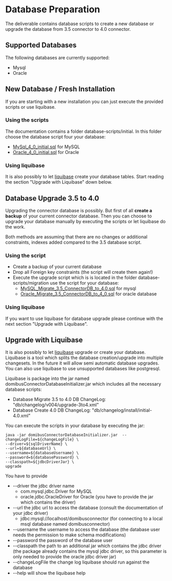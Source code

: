 # Database Preparation

The deliverable contains database scripts to create a new database or 
 upgrade the database from 3.5 connector to 4.0 connector.

## Supported Databases

The following databases are currently supported:
 
 * Mysql
 * Oracle
 
## New Database / Fresh Installation
  
If you are starting with a new installation you can just execute the provided scripts or use liquibase.

### Using the scripts

The documentation contains a folder database-scripts/initial. In this folder choose the database script four your database:
  
  * [MySql_4_0_initial.sql](/assets/media/doc-resources/DbScripts/initial/MySql_4_0_initial.sql) for MySQL
  * [Oracle_4_0_initial.sql](/assets/media/doc-resources/DbScripts/initial/Oracle_4_0_initial.sql) for Oracle

### Using liquibase 

It is also possibly to let [liquibase](https://www.liquibase.org/) create your database tables. Start reading the section "Upgrade with Liquibase" down below.


## Database Upgrade 3.5 to 4.0

Upgrading the connector database is possibly. But first of all **create a backup**
of your current connector database. Then you can choose to upgrade your database
manually by executing the scripts or let liquibase do the work.

Both methods are assuming that there are no changes or additional constraints,
indexes added compared to the 3.5 database script.

### Using the script

 * Create a backup of your current database
 * Drop all Foreign key constraints (the script will create them again!)
 * Execute the upgrade script which is is located in the folder database-scripts/migration
 use the script for your database:
    * [MySQL_Migrate_3.5_ConnectorDB_to_4.0.sql](/assets/media/doc-resources/DbScripts/migration/MySQL_Migrate_3.5_ConnectorDB_to_4.0.sql) for mysql 
    * [Oracle_Migrate_3.5_ConnectorDB_to_4_0.sql](/assets/media/doc-resources/DbScripts/migration/Oracle_Migrate_3.5_ConnectorDB_to_4_0.sql) for oracle database

### Using liquibase

If you want to use liquibase for database upgrade please continue with the next section "Upgrade with Liquibase".

## Upgrade with Liquibase

It is also possibly to let [liquibase](https://www.liquibase.org/) upgrade or create your database. Liquibase is a tool
which splits the database creation/upgrade into multiple changesets. In the future it will allow semi automatic database upgrades. 
You can also use liquibase to use unsupported databases like postgresql.

Liquibase is package into the jar named domibusConnectorDatabaseInitializer.jar which includes all 
the necessary database scripts:

 * Database Migrate 3.5 to 4.0 DB ChangeLog: "db/changelog/v004/upgrade-3to4.xml"
 * Database Create 4.0 DB ChangeLog:  "db/changelog/install/initial-4.0.xml"

You can execute the scripts in your database by executing the jar:

    java -jar domibusConnectorDatabaseInitializer.jar  --changeLogFile=${changeLogFile} \
    --driver=${sqlDriverName} \
    --url=${databaseUrl} \
    --username=${databaseUsername} \
    --password=${databasePassword} \
    --classpath=${jdbcDriverJar} \
    upgrade

   
 You have to provide
 
 * --driver the jdbc driver name 
    * com.mysql.jdbc.Driver for MySQL
    * oracle.jdbc.OracleDriver for Oracle (you have to provide the jar which contains the driver)
 * --url the jdbc url to access the database (consult the documentation of your jdbc driver)
    * jdbc:mysql://localhost/domibusconnector (for connecting to a local msql database named domibusconnector)
 * --username the username to access the database (the database user needs the permission to make schema modifications)
 * --password the password of the database user
 * --classpath the path to an additional jar which contains the jdbc driver (the package already contains the mysql jdbc driver, 
 so this parameter is only needed to provide the oracle jdbc driver jar)
 * --changeLogFile the change log liquibase should run against the database
 * --help will show the liquibase help 

 



